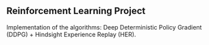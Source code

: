 ## Reinforcement Learning Project
Implementation of the algorithms: Deep Deterministic Policy Gradient (DDPG) + Hindsight Experience Replay (HER).
